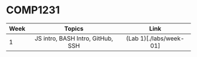 # COMP1231

| Week          | Topics                            | Link                    |
| ------------- |:---------------------------------:|:-----------------------:|
| 1             | JS intro, BASH Intro, GitHub, SSH | (Lab 1)[./labs/week-01] |


